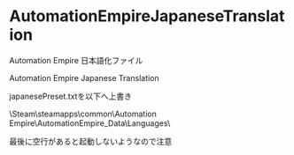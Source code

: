 # AutomationEmpireJapaneseTranslation
Automation Empire 日本語化ファイル

Automation Empire Japanese Translation

japanesePreset.txtを以下へ上書き

\Steam\steamapps\common\Automation Empire\AutomationEmpire_Data\Languages\

最後に空行があると起動しないようなので注意
